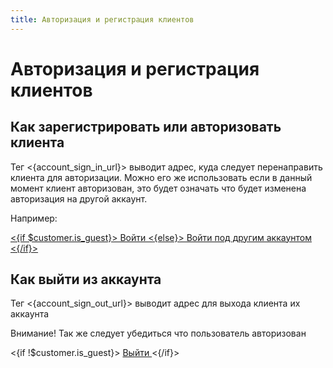 ```yaml
---
title: Авторизация и регистрация клиентов
---
```


# Авторизация и регистрация клиентов

## Как зарегистрировать или авторизовать клиента

Тег <{account_sign_in_url}> выводит адрес, куда следует перенаправить клиента
для авторизации. Можно его же использовать если в данный момент клиент
авторизован, это будет означать что будет изменена авторизация на другой
аккаунт.


Например:

<a href="<{account_sign_in_url}>">
    <{if $customer.is_guest}>
        Войти
    <{else}>
        Войти под другим аккаунтом
    <{/if}>
</a>


## Как выйти из аккаунта

Тег <{account_sign_out_url}> выводит адрес для выхода клиента их аккаунта

Внимание!
Так же следует убедиться что пользователь авторизован


<{if !$customer.is_guest}>
    <a href="<{account_sign_out_url}>">
        Выйти
    </a>
<{/if}>

